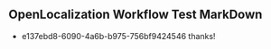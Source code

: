 ## OpenLocalization Workflow Test MarkDown
* e137ebd8-6090-4a6b-b975-756bf9424546 thanks!

<!--HONumber=Oct16_HO2-->


